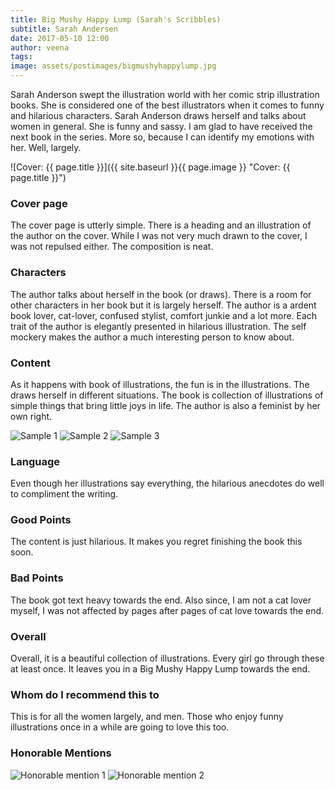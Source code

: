```yaml
---
title: Big Mushy Happy Lump (Sarah's Scribbles)
subtitle: Sarah Andersen
date: 2017-05-10 12:00
author: veena
tags:
image: assets/postimages/bigmushyhappylump.jpg
---
```


Sarah Anderson swept the illustration world with her comic strip illustration books. She is considered one of the best illustrators when it comes to funny and hilarious characters. Sarah Anderson draws herself and talks about women in general. She is funny and sassy. I am glad to have received the next book in the series. More so, because I can identify my emotions with her. Well, largely.

![Cover: {{ page.title }}]({{ site.baseurl }}{{ page.image }} "Cover: {{ page.title }}")

### Cover page

The cover page is utterly simple. There is a heading and an illustration of the author on the cover. While I was not very much drawn to the cover, I was not repulsed either. The composition is neat.

### Characters

The author talks about herself in the book (or draws). There is a room for other characters in her book but it is largely herself. The author is a ardent book lover, cat-lover, confused stylist, comfort junkie and a lot more. Each trait of the author is elegantly presented in hilarious illustration. The self mockery makes the author a much interesting person to know about.

### Content

As it happens with book of illustrations, the fun is in the illustrations. The draws herself in different situations. The book is collection of illustrations of simple things that bring little joys in life. The author is also a feminist by her own right.

![Sample 1](/assets/postimages/bigmushyhappylump/sample1.PNG)
![Sample 2](/assets/postimages/bigmushyhappylump/sample2.PNG)
![Sample 3](/assets/postimages/bigmushyhappylump/sample3.PNG)

### Language

Even though her illustrations say everything, the hilarious anecdotes do well to compliment the writing.

### Good Points

The content is just hilarious. It makes you regret finishing the book this soon.

### Bad Points

The book got text heavy towards the end. Also since, I am not a cat lover myself, I was not affected by pages after pages of cat love towards the end.

### Overall

Overall, it is a beautiful collection of illustrations. Every girl go through these at least once. It leaves you in a Big Mushy Happy Lump towards the end.

### Whom do I recommend this to

This is for all the women largely, and men. Those who enjoy funny illustrations once in a while are going to love this too.</div>

### Honorable Mentions

![Honorable mention 1](/assets/postimages/bigmushyhappylump/mention1.PNG)
![Honorable mention 2](/assets/postimages/bigmushyhappylump/mention2.PNG)
